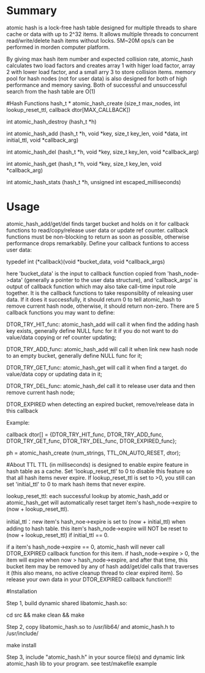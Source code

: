# Summary
atomic hash is a lock-free hash table designed for multiple threads to share cache or data with up to 2^32 items. It allows multiple threads to concurrent read/write/delete hash items without locks. 5M~20M ops/s can be performed in morden computer platform.

By giving max hash item number and expected collision rate, atomic_hash calculates two load factors and creates array 1 with higer load factor, array 2 with lower load factor, and a small arry 3 to store collision items. memory pool for hash nodes (not for user data) is also designed for both of high performance and memory saving. Both of successful and unsuccessful search from the hash table are O(1)

#Hash Functions
hash_t * atomic_hash_create (size_t max_nodes, int lookup_reset_ttl, callback dtor[MAX_CALLBACK])

int atomic_hash_destroy (hash_t *h)

int atomic_hash_add (hash_t *h, void *key, size_t key_len, void *data, int initial_ttl, void *callback_arg)

int atomic_hash_del (hash_t *h, void *key, size_t key_len, void *callback_arg)

int atomic_hash_get (hash_t *h, void *key, size_t key_len, void *callback_arg)

int atomic_hash_stats (hash_t *h, unsigned int escaped_milliseconds)

# Usage
atomic_hash_add/get/del finds target bucket and holds on it for callback functions to read/copy/release user data or update ref counter. callback functions must be non-blocking to return as soon as possible, otherwise performance drops remarkablly. Define your callback funtions to access user data: 

typedef int (*callback)(void *bucket_data, void *callback_args)

here 'bucket_data' is the input to callback function copied from 'hash_node->data' (generally a pointer to the user data structure), and 'callback_args' is output of callback function which may also take call-time input role together. It is the callback functions to take responsiblity of releasing user data. If it does it successfully, it should return 0 to tell atomic_hash to remove current hash node, otherwise, it should return non-zero. There are 5 callback functions you may want to define:

DTOR_TRY_HIT_func: atomic_hash_add will call it when find the adding hash key exists, generally define NULL func for it if you do not want to do value/data copying or ref counter updating;

DTOR_TRY_ADD_func: atomic_hash_add will call it when link new hash node to an empty bucket, generally define NULL func for it;

DTOR_TRY_GET_func: atomic_hash_get will call it when find a target. do value/data copy or updating data in it;

DTOR_TRY_DEL_func: atomic_hash_del call it to release user data and then remove current hash node;

DTOR_EXPIRED when detecting an expired bucket, remove/release data in this callback

Example:

callback dtor[] = {DTOR_TRY_HIT_func, DTOR_TRY_ADD_func, DTOR_TRY_GET_func, DTOR_TRY_DEL_func, DTOR_EXPIRED_func};

ph = atomic_hash_create (num_strings, TTL_ON_AUTO_RESET, dtor);

#About TTL
TTL (in milliseconds) is designed to enable expire feature in hash table as a cache. Set 'lookup_reset_ttl' to 0 to disable this feature so that all hash items never expire. If lookup_reset_ttl is set to >0, you still can set 'initial_ttl' to 0 to mark hash items that never expire.

lookup_reset_ttl: each successful lookup by atomic_hash_add or atomic_hash_get will automatically reset target item's hash_node->expire to (now + lookup_reset_ttl).

initial_ttl：new item's hash_noe->expire is set to (now + initial_ttl) when adding to hash table. this item's hash_node->expire will NOT be reset to (now + lookup_reset_ttl) if initial_ttl == 0.

if a item's hash_node->expire == 0, atomic_hash will never call DTOR_EXPIRED callback function for this item. if hash_node->expire > 0, the item will expire when now > hash_node->expire, and after that time, this bucket item may be removed by any of hash add/get/del calls that traverses it (this also means, no active cleanup thread to clear expired item). So release your own data in your DTOR_EXPIRED callback function!!!

#Installation

Step 1, build dynamic shared libatomic_hash.so: 

cd src && make clean && make


Step 2, copy libatomic_hash.so to /usr/lib64/ and atomic_hash.h to /usr/include/

make install


Step 3, include "atomic_hash.h" in your source file(s) and dynamic link atomic_hash lib to your program. see test/makefile example
